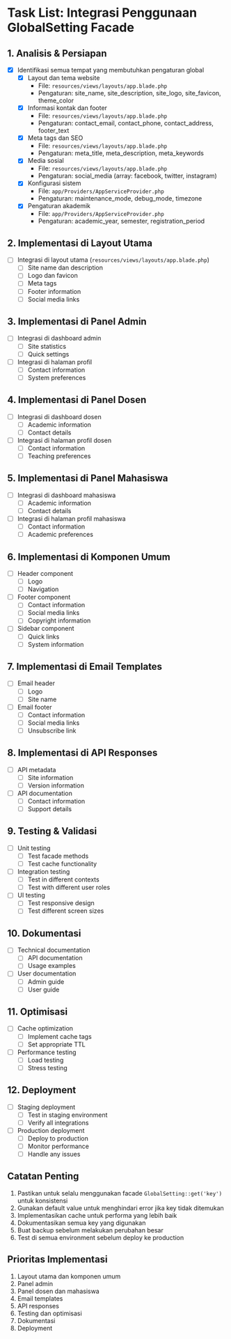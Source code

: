 # Task List: Integrasi Penggunaan GlobalSetting Facade

## 1. Analisis & Persiapan

-   [x] Identifikasi semua tempat yang membutuhkan pengaturan global
    -   [x] Layout dan tema website
        -   File: `resources/views/layouts/app.blade.php`
        -   Pengaturan: site_name, site_description, site_logo, site_favicon, theme_color
    -   [x] Informasi kontak dan footer
        -   File: `resources/views/layouts/app.blade.php`
        -   Pengaturan: contact_email, contact_phone, contact_address, footer_text
    -   [x] Meta tags dan SEO
        -   File: `resources/views/layouts/app.blade.php`
        -   Pengaturan: meta_title, meta_description, meta_keywords
    -   [x] Media sosial
        -   File: `resources/views/layouts/app.blade.php`
        -   Pengaturan: social_media (array: facebook, twitter, instagram)
    -   [x] Konfigurasi sistem
        -   File: `app/Providers/AppServiceProvider.php`
        -   Pengaturan: maintenance_mode, debug_mode, timezone
    -   [x] Pengaturan akademik
        -   File: `app/Providers/AppServiceProvider.php`
        -   Pengaturan: academic_year, semester, registration_period

## 2. Implementasi di Layout Utama

-   [ ] Integrasi di layout utama (`resources/views/layouts/app.blade.php`)
    -   [ ] Site name dan description
    -   [ ] Logo dan favicon
    -   [ ] Meta tags
    -   [ ] Footer information
    -   [ ] Social media links

## 3. Implementasi di Panel Admin

-   [ ] Integrasi di dashboard admin
    -   [ ] Site statistics
    -   [ ] Quick settings
-   [ ] Integrasi di halaman profil
    -   [ ] Contact information
    -   [ ] System preferences

## 4. Implementasi di Panel Dosen

-   [ ] Integrasi di dashboard dosen
    -   [ ] Academic information
    -   [ ] Contact details
-   [ ] Integrasi di halaman profil dosen
    -   [ ] Contact information
    -   [ ] Teaching preferences

## 5. Implementasi di Panel Mahasiswa

-   [ ] Integrasi di dashboard mahasiswa
    -   [ ] Academic information
    -   [ ] Contact details
-   [ ] Integrasi di halaman profil mahasiswa
    -   [ ] Contact information
    -   [ ] Academic preferences

## 6. Implementasi di Komponen Umum

-   [ ] Header component
    -   [ ] Logo
    -   [ ] Navigation
-   [ ] Footer component
    -   [ ] Contact information
    -   [ ] Social media links
    -   [ ] Copyright information
-   [ ] Sidebar component
    -   [ ] Quick links
    -   [ ] System information

## 7. Implementasi di Email Templates

-   [ ] Email header
    -   [ ] Logo
    -   [ ] Site name
-   [ ] Email footer
    -   [ ] Contact information
    -   [ ] Social media links
    -   [ ] Unsubscribe link

## 8. Implementasi di API Responses

-   [ ] API metadata
    -   [ ] Site information
    -   [ ] Version information
-   [ ] API documentation
    -   [ ] Contact information
    -   [ ] Support details

## 9. Testing & Validasi

-   [ ] Unit testing
    -   [ ] Test facade methods
    -   [ ] Test cache functionality
-   [ ] Integration testing
    -   [ ] Test in different contexts
    -   [ ] Test with different user roles
-   [ ] UI testing
    -   [ ] Test responsive design
    -   [ ] Test different screen sizes

## 10. Dokumentasi

-   [ ] Technical documentation
    -   [ ] API documentation
    -   [ ] Usage examples
-   [ ] User documentation
    -   [ ] Admin guide
    -   [ ] User guide

## 11. Optimisasi

-   [ ] Cache optimization
    -   [ ] Implement cache tags
    -   [ ] Set appropriate TTL
-   [ ] Performance testing
    -   [ ] Load testing
    -   [ ] Stress testing

## 12. Deployment

-   [ ] Staging deployment
    -   [ ] Test in staging environment
    -   [ ] Verify all integrations
-   [ ] Production deployment
    -   [ ] Deploy to production
    -   [ ] Monitor performance
    -   [ ] Handle any issues

## Catatan Penting

1. Pastikan untuk selalu menggunakan facade `GlobalSetting::get('key')` untuk konsistensi
2. Gunakan default value untuk menghindari error jika key tidak ditemukan
3. Implementasikan cache untuk performa yang lebih baik
4. Dokumentasikan semua key yang digunakan
5. Buat backup sebelum melakukan perubahan besar
6. Test di semua environment sebelum deploy ke production

## Prioritas Implementasi

1. Layout utama dan komponen umum
2. Panel admin
3. Panel dosen dan mahasiswa
4. Email templates
5. API responses
6. Testing dan optimisasi
7. Dokumentasi
8. Deployment
